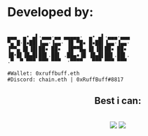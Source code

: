 # Developed by:
```shell

▄▄▄  ▄• ▄▌·▄▄▄·▄▄ ▄▄▄▄▄·  ▄• ▄▌·▄▄▄·▄▄▄
▀▄ █·█▪██▌▐▄▄·▐▄▄· ▐█ ▀█▪ █▪██▌▐▄▄·▐▄▄·
▐▀▀▄ █▌▐█▌██▪ ██▪  ▐█▀▀█▄ █▌▐█▌██▪ ██▪ 
▐█•█▌▐█▄█▌██▌.██▌ .██▄▪▐█ ▐█▄█▌██▌.██▌.
.▀  ▀ ▀▀▀ ▀▀▀ ▀▀▀  ·▀▀▀▀   ▀▀▀ ▀▀▀ ▀▀▀ 

#Wallet: 0xruffbuff.eth
#Discord: chain.eth | 0xRuffBuff#8817
```
<h2 align="center">Best i can:</h2>
<br/>
<div align="center">
    <img src="https://skillicons.dev/icons?i=react,html,css,ipfs,discord,github" />
    <img src="https://skillicons.dev/icons?i=solidity,js,ts,py,nodejs,nextjs,express" /><br>
</div>
